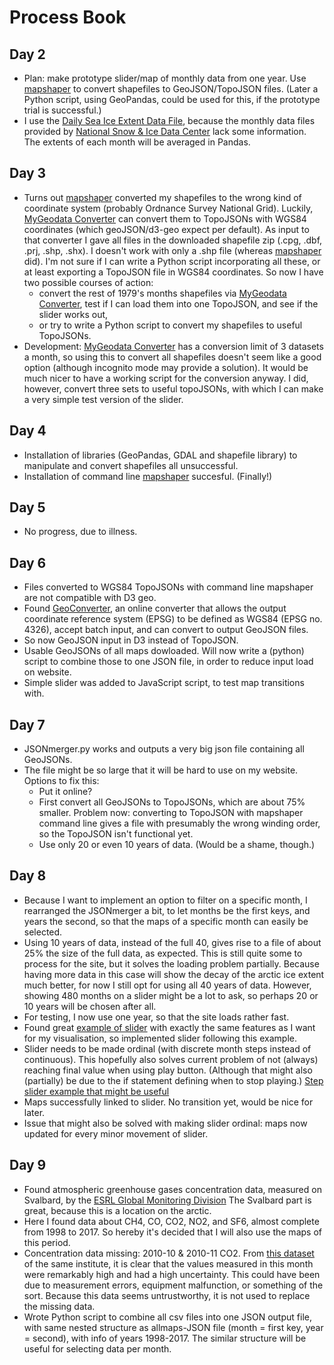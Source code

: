 # Process Book

## Day 2
* Plan: make prototype slider/map of monthly data from one year. Use [mapshaper](https://mapshaper.org) to convert shapefiles to GeoJSON/TopoJSON files. (Later a Python script, using GeoPandas, could be used for this, if the prototype trial is successful.)
* I use the [Daily Sea Ice Extent Data File](ftp://sidads.colorado.edu/DATASETS/NOAA/G02135/north/daily/data/N_seaice_extent_daily_v3.0.csv), because the monthly data files provided by [National Snow & Ice Data Center](https://nsidc.org/) lack some information. The extents of each month will be averaged in Pandas.

## Day 3
* Turns out [mapshaper](https://mapshaper.org) converted my shapefiles to the wrong kind of coordinate system (probably Ordnance Survey National Grid). Luckily, [MyGeodata Converter](https://mygeodata.cloud/converter/shp-to-json) can convert them to TopoJSONs with WGS84 coordinates (which geoJSON/d3-geo expect per default). As input to that converter I gave all files in the downloaded shapefile zip (.cpg, .dbf, .prj, .shp, .shx). I doesn't work with only a .shp file (whereas [mapshaper](https://mapshaper.org) did). I'm not sure if I can write a Python script incorporating all these, or at least exporting a TopoJSON file in WGS84 coordinates. So now I have two possible courses of action:
  * convert the rest of 1979's months shapefiles via [MyGeodata Converter](https://mygeodata.cloud/converter/shp-to-json), test if I can load them into one TopoJSON, and see if the slider works out,
  * or try to write a Python script to convert my shapefiles to useful TopoJSONs.
* Development: [MyGeodata Converter](https://mygeodata.cloud/converter/shp-to-json) has a conversion limit of 3 datasets a month, so using this to convert all shapefiles doesn't seem like a good option (although incognito mode may provide a solution). It would be much nicer to have a working script for the conversion anyway. I did, however, convert three sets to useful topoJSONs, with which I can make a very simple test version of the slider.

## Day 4
* Installation of libraries (GeoPandas, GDAL and shapefile library) to manipulate and convert shapefiles all unsuccessful.
* Installation of command line [mapshaper](https://github.com/mbloch/mapshaper/blob/master/README.md) succesful. (Finally!)

## Day 5
* No progress, due to illness.

## Day 6
* Files converted to WGS84 TopoJSONs with command line mapshaper are not compatible with D3 geo.
* Found [GeoConverter](https://geoconverter.hsr.ch/), an online converter that allows the output coordinate reference system (EPSG) to be defined as WGS84 (EPSG no. 4326), accept batch input, and can convert to output GeoJSON files.
* So now GeoJSON input in D3 instead of TopoJSON.
* Usable GeoJSONs of all maps dowloaded. Will now write a (python) script to combine those to one JSON file, in order to reduce input load on website.
* Simple slider was added to JavaScript script, to test map transitions with.

## Day 7
* JSONmerger.py works and outputs a very big json file containing all GeoJSONs.
* The file might be so large that it will be hard to use on my website. Options to fix this:
  * Put it online?
  * First convert all GeoJSONs to TopoJSONs, which are about 75% smaller. Problem now: converting to TopoJSON with mapshaper command line gives a file with presumably the wrong winding order, so the TopoJSON isn't functional yet.
  * Use only 20 or even 10 years of data. (Would be a shame, though.)

## Day 8
* Because I want to implement an option to filter on a specific month, I rearranged the JSONmerger a bit, to let months be the first keys, and years the second, so that the maps of a specific month can easily be selected.
* Using 10 years of data, instead of the full 40, gives rise to a file of about 25% the size of the full data, as expected. This is still quite some to process for the site, but it solves the loading problem partially. Because having more data in this case will show the decay of the arctic ice extent much better, for now I still opt for using all 40 years of data. However, showing 480 months on a slider might be a lot to ask, so perhaps 20 or 10 years will be chosen after all.
* For testing, I now use one year, so that the site loads rather fast.
* Found great [example of slider](https://bl.ocks.org/officeofjane/47d2b0bfeecfcb41d2212d06d095c763) with exactly the same features as I want for my visualisation, so implemented slider following this example.
* Slider needs to be made ordinal (with discrete month steps instead of continuous). This hopefully also solves current problem of not (always) reaching final value when using play button. (Although that might also (partially) be due to the if statement defining when to stop playing.) [Step slider example that might be useful](https://bl.ocks.org/shashank2104/d7051d80e43098bf9a48e9b6d3e10e73)
* Maps successfully linked to slider. No transition yet, would be nice for later.
* Issue that might also be solved with making slider ordinal: maps now updated for every minor movement of slider.

## Day 9
* Found atmospheric greenhouse gases concentration data, measured on Svalbard, by the [ESRL Global Monitoring Division](https://www.esrl.noaa.gov/gmd/dv/data/index.php?pageID=2&category=Greenhouse%2BGases&frequency=Monthly%2BAverages&site=ZEP]) The Svalbard part is great, because this is a location on the arctic.
* Here I found data about CH4, CO, CO2, NO2, and SF6, almost complete from 1998 to 2017. So hereby it's decided that I will also use the maps of this period.
* Concentration data missing: 2010-10 & 2010-11 CO2. From [this dataset](ftp://aftp.cmdl.noaa.gov/data/trace_gases/co2/flask/surface/co2_zep_surface-flask_1_ccgg_event.txt) of the same institute, it is clear that the values measured in this month were remarkably high and had a high uncertainty. This could have been due to measurement errors, equipment malfunction, or something of the sort. Because this data seems untrustworthy, it is not used to replace the missing data.
* Wrote Python script to combine all csv files into one JSON output file, with same nested structure as allmaps-JSON file (month = first key, year = second), with info of years 1998-2017. The similar structure will be useful for selecting data per month.
